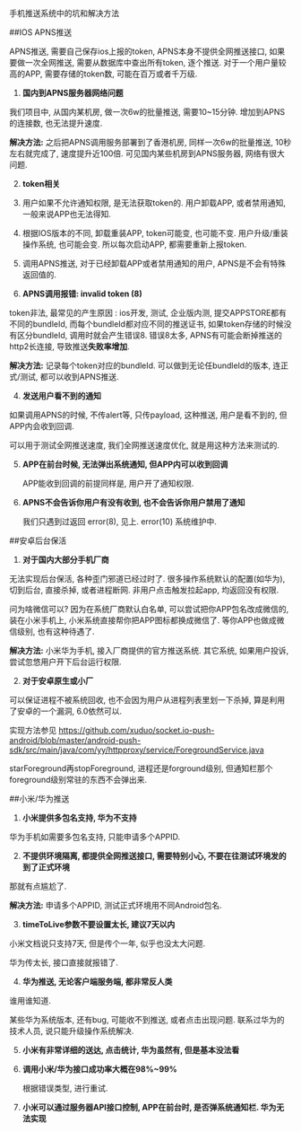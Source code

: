 手机推送系统中的坑和解决方法

##IOS APNS推送

APNS推送, 需要自己保存ios上报的token, APNS本身不提供全网推送接口, 如果要做一次全网推送, 需要从数据库中查出所有token, 逐个推送. 对于一个用户量较高的APP, 需要存储的token数, 可能在百万或者千万级. 

1. **国内到APNS服务器网络问题**

  我们项目中, 从国内某机房, 做一次6w的批量推送, 需要10~15分钟. 增加到APNS的连接数, 也无法提升速度.
  
  **解决方法:** 之后把APNS调用服务部署到了香港机房, 同样一次6w的批量推送, 10秒左右就完成了, 速度提升近100倍. 可见国内某些机房到APNS服务器, 网络有很大问题.
  
2. **token相关**
  
  1. 用户如果不允许通知权限, 是无法获取token的. 用户卸载APP, 或者禁用通知, 一般来说APP也无法得知.
  2. 根据IOS版本的不同, 卸载重装APP, token可能变, 也可能不变. 用户升级/重装操作系统, 也可能会变. 所以每次启动APP, 都需要重新上报token.
  3. 调用APNS推送, 对于已经卸载APP或者禁用通知的用户, APNS是不会有特殊返回值的.
  
3. **APNS调用报错: invalid token (8)**

  token非法, 最常见的产生原因 : ios开发, 测试, 企业版内测, 提交APPSTORE都有不同的bundleId, 而每个bundleId都对应不同的推送证书, 如果token存储的时候没有区分bundleId, 调用时就会产生错误8. 错误8太多, APNS有可能会断掉推送的http2长连接, 导致推送**失败率增加**.
  
  **解决方法:** 记录每个token对应的bundleId. 可以做到无论任bundleId的版本, 连正式/测试, 都可以收到APNS推送.
  
4. **发送用户看不到的通知**

  如果调用APNS的时候, 不传alert等, 只传payload, 这种推送, 用户是看不到的, 但APP内会收到回调.
  
  可以用于测试全网推送速度, 我们全网推送速度优化, 就是用这种方法来测试的.
  
5. **APP在前台时候, 无法弹出系统通知, 但APP内可以收到回调**
  
   APP能收到回调的前提同样是, 用户开了通知权限.
   
6. **APNS不会告诉你用户有没有收到, 也不会告诉你用户禁用了通知**
   
   我们只遇到过返回 error(8), 见上. error(10) 系统维护中.
  
##安卓后台保活

1. **对于国内大部分手机厂商**

  无法实现后台保活, 各种歪门邪道已经过时了. 很多操作系统默认的配置(如华为), 切到后台, 直接杀掉, 或者进程断网. 非用户点击触发拉起app, 均返回没有权限.

  问为啥微信可以? 因为在系统厂商默认白名单, 可以尝试把你APP包名改成微信的, 装在小米手机上, 小米系统直接帮你把APP图标都换成微信了. 等你APP也做成微信级别, 也有这种待遇了.

  **解决方法:** 小米华为手机, 接入厂商提供的官方推送系统. 其它系统, 如果用户投诉, 尝试忽悠用户开下后台运行权限.

2. **对于安卓原生或小厂**

  可以保证进程不被系统回收, 也不会因为用户从进程列表里划一下杀掉, 算是利用了安卓的一个漏洞, 6.0依然可以.

  实现方法参见 https://github.com/xuduo/socket.io-push-android/blob/master/android-push-sdk/src/main/java/com/yy/httpproxy/service/ForegroundService.java

  starForeground再stopForeground, 进程还是forground级别, 但通知栏那个foreground级别常驻的东西不会弹出来.

##小米/华为推送

1. **小米提供多包名支持, 华为不支持** 

  华为手机如需要多包名支持, 只能申请多个APPID.

2. **不提供环境隔离, 都提供全网推送接口, 需要特别小心, 不要在往测试环境发的到了正式环境**

  那就有点尴尬了.
  
  **解决方法:** 申请多个APPID, 测试正式环境用不同Android包名.

3. **timeToLive参数不要设置太长, 建议7天以内**

  小米文档说只支持7天, 但是传个一年, 似乎也没太大问题.
  
  华为传太长, 接口直接就报错了.
  
4. **华为推送, 无论客户端服务端, 都非常反人类**
  
  谁用谁知道.
  
  某些华为系统版本, 还有bug, 可能收不到推送, 或者点击出现问题. 联系过华为的技术人员, 说只能升级操作系统解决.

5. **小米有非常详细的送达, 点击统计, 华为虽然有, 但是基本没法看**

6. **调用小米/华为接口成功率大概在98%~99%**
 
   根据错误类型, 进行重试.

7. **小米可以通过服务器API接口控制, APP在前台时, 是否弹系统通知栏. 华为无法实现**
